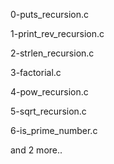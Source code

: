 0-puts_recursion.c

1-print_rev_recursion.c

2-strlen_recursion.c

3-factorial.c

4-pow_recursion.c

5-sqrt_recursion.c

6-is_prime_number.c

and 2 more..
